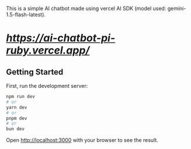 This is a simple AI chatbot made using vercel AI SDK (model used: gemini-1.5-flash-latest).

# *https://ai-chatbot-pi-ruby.vercel.app/*

## Getting Started

First, run the development server:

```bash
npm run dev
# or
yarn dev
# or
pnpm dev
# or
bun dev
```

Open [http://localhost:3000](http://localhost:3000) with your browser to see the result.


